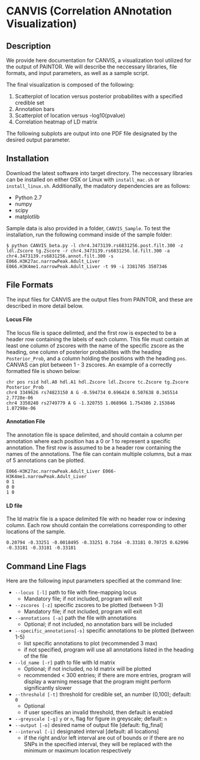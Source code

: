 # CANVIS (Correlation ANnotation Visualization)

## Description
We provide here documentation for CANVIS, a visualization tool utilized for the output of PAINTOR. We will describe the  neccessary libraries, file formats, and input parameters, as well as a sample script. 

The final visualization is composed of the following:

1. Scatterplot of location versus posterior probabilites with a specified credible set
2. Annotation bars
3. Scatterplot of location versus -log10(pvalue)   
4. Correlation heatmap of LD matrix 

The following subplots are output into one PDF file designated by the  desired output parameter. 

## Installation
Download the latest software into target directory. The neccessary libraries can be installed on either OSX or Linux with `install_mac.sh` or `install_linux.sh`. Additionally, the madatory dependencies are as follows:

- Python 2.7
- numpy
- scipy
- matplotlib

Sample data is also provided in a folder, `CANVIS_Sample`. To test the installation, run the following command inside of the sample folder:

```
$ python CANVIS_beta.py -l chr4.3473139.rs6831256.post.filt.300 -z ldl.Zscore tg.Zscore -r chr4.3473139.rs6831256.ld.filt.300 -a chr4.3473139.rs6831256.annot.filt.300 -s E066.H3K27ac.narrowPeak.Adult_Liver E066.H3K4me1.narrowPeak.Adult_Liver -t 99 -i 3381705 3507346

```

## File Formats
The input files for CANVIS are the output files from PAINTOR, and these are described in more detail below. 

#### Locus File
The locus file is space delimted, and the first row is expected to be a header row containing the labels of each column. This file must contain at least one column of zscores with the name of the specific zscore as the heading, one column of posterior probabilites with the heading `Posterior_Prob`, and a column holding the positions with the heading `pos`. CANVAS can plot between 1 - 3 zscores. An example of a correctly formatted file is shown below: 

```
chr pos rsid hdl.A0 hdl.A1 hdl.Zscore ldl.Zscore tc.Zscore tg.Zscore Posterior_Prob
chr4 3349626 rs74823150 A G -0.594734 0.696424 0.507638 0.345514 2.7728e-06
chr4 3350248 rs2749779 A G -1.320755 1.068966 1.754386 2.153846 1.87298e-06

```
#### Annotation File
The annotation file is space delimited, and should contain a column per annotation where each position has a 0 or 1 to represent a specific annotation. The first row is assumed to be a header row containing the names of the annotations. The file can contain multiple columns, but a max of 5 annotations can be plotted. 

```
E066-H3K27ac.narrowPeak.Adult_Liver E066-H3K4me1.narrowPeak.Adult_Liver
0 1
0 0
1 0
```
#### LD file
The ld matrix file is a space delimited file with no header row or indexing column. Each row should contain the correlations corresponding to other locations of the sample. 

```
0.20794 -0.33251 -0.0018495 -0.33251 0.7164 -0.33181 0.70725 0.62996 -0.33181 -0.33181 -0.33181
```

## Command Line Flags  
Here are the following input parameters specified at the command line: 

- `--locus [-l]` path to file with fine-mapping locus
	- Mandatory file; if not included, program will exit
- `--zscores [-z]` specific zscores to be plotted (between 1-3)
	- Mandatory file; if not included, program will exit
- `--annotations [-a]` path the file with annotations 
	- Optional; if not included, no annotation bars will be included
- `--specific_annotations[-s]` specific annotations to be plotted (between 1-5)
	- list specific annotations to plot (recommended 3 max)
	- if not specified, program will use all annotations listed in the heading of the file
- `--ld_name [-r]` path to file with ld matrix
	- Optional; if not included, no ld matrix will be plotted
	- recommended < 300 entries; if there are more entries, program will display a warning message that the program might perform significantly slower
- `--threshold [-t]` threshold for credible set, an number (0,100); default: `0`
	- Optional
	- if user specifies an invalid threshold, then default is enabled
- `--greyscale [-g]` `y` or `n`, flag for figure in greyscale; default: `n`
- `--output [-o]` desired name of output file [default: fig_final]
- `--interval [-i]` designated interval [default: all locations]
	- if the right and/or left interval are out of bounds or if there are no SNPs in the specified interval, they will be replaced with the minimum or maximum location respectively






